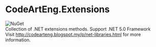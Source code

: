 # CodeArtEng.Extensions

![NuGet](https://img.shields.io/nuget/v/CodeArtEng.Extensions)<br>
Collection of .NET extensions methods. Support .NET 5.0 Framework<br/>
Visit http://codearteng.blogspot.my/p/net-libraries.html for more information.

